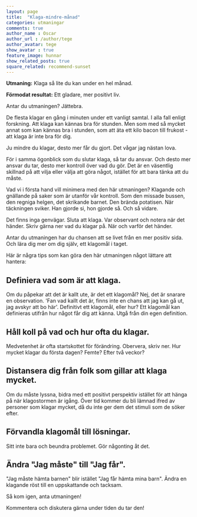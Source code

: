 ```yaml
---
layout: page
title:  "Klaga-mindre-månad"
categories: utmaningar
comments: true
author_name : Oscar
author_url : /author/tege
author_avatar: tege
show_avatar : true
feature_image: hunnar
show_related_posts: true
square_related: recommend-sunset
---
```



**Utmaning:** Klaga så lite du kan under en hel månad.


**Förmodat resultat:** Ett gladare, mer positivt liv.

Antar du utmaningen? Jättebra. 

De flesta klagar en gång i minuten under ett vanligt samtal. I alla fall enligt forskning. Att klaga kan kännas bra för stunden. Men som med så mycket annat som kan kännas bra i stunden, som att äta ett kilo bacon till frukost - att klaga är inte bra för dig.


Ju mindre du klagar, desto mer får du gjort. Det vågar jag nästan lova.

För i samma ögonblick som du slutar klaga, så tar du ansvar. Och desto mer ansvar du tar, desto mer kontroll över vad du gör. Det är en väsentlig skillnad på att vilja eller välja att göra något, istället för att bara tänka att du måste. 


Vad vi i första hand vill minimera med den här utmaningen? Klagande och gnällande på saker som är utanför vår kontroll.
Som den missade bussen, den regniga helgen, det skrikande barnet. Den brända potatisen. När täckningen sviker. Han gjorde si, hon gjorde så. Och så vidare.

Det finns inga genvägar. Sluta att klaga. Var observant och notera när det händer. Skriv gärna ner vad du klagar på. När
och varför det händer.
 
Antar du utmaningen har du chansen att se livet från en mer positiv sida.
Och lära dig mer om dig själv, ett klagomål i taget.

Här är några tips som kan göra den här utmaningen något lättare att hantera:



## Definiera vad som är att klaga.

Om du påpekar att det är kallt ute, är det ett klagomål? Nej, det är snarare en observation. 
'Fan vad kallt det är, finns inte en chans att jag kan gå ut, jag avskyr att bo här'. Definitivt ett klagomål, eller hur? 
Ett klagomål kan definieras utifrån hur något får dig att känna. Utgå från din egen definition.

## Håll koll på vad och hur ofta du klagar.

Medvetenhet är ofta startskottet för förändring. Obervera, skriv ner. Hur mycket klagar du första dagen?
Femte? Efter två veckor?


## Distansera dig från folk som gillar att klaga mycket.

Om du måste lyssna, bidra med ett positivt perspektiv istället för att hänga på när klagostormen
är igång. Över tid kommer du bli lämnad ifred av personer som klagar mycket, då du inte ger dem det
stimuli som de söker efter.

## Förvandla klagomål till lösningar.

Sitt inte bara och beundra problemet. Gör någonting åt det.

## Ändra "Jag måste" till "Jag får".

"Jag måste hämta barnen" blir istället "Jag får hämta mina barn". Ändra en klagande röst till en uppskattande och tacksam.

Så kom igen, anta utmaningen!

Kommentera och diskutera gärna under tiden du tar den!

